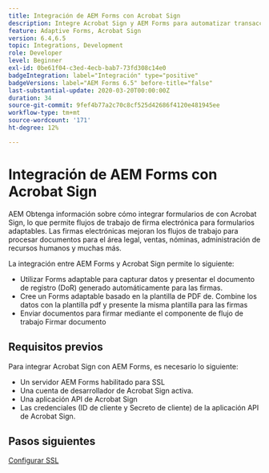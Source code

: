 ```yaml
---
title: Integración de AEM Forms con Acrobat Sign
description: Integre Acrobat Sign y AEM Forms para automatizar transacciones complejas e incluir firmas electrónicas legales como parte de una experiencia digital perfecta.
feature: Adaptive Forms, Acrobat Sign
version: 6.4,6.5
topic: Integrations, Development
role: Developer
level: Beginner
exl-id: 0be61f04-c3ed-4ecb-bab7-73fd308c14e0
badgeIntegration: label="Integración" type="positive"
badgeVersions: label="AEM Forms 6.5" before-title="false"
last-substantial-update: 2020-03-20T00:00:00Z
duration: 34
source-git-commit: 9fef4b77a2c70c8cf525d42686f4120e481945ee
workflow-type: tm+mt
source-wordcount: '171'
ht-degree: 12%

---
```


# Integración de AEM Forms con Acrobat Sign

AEM Obtenga información sobre cómo integrar formularios de con Acrobat Sign, lo que permite flujos de trabajo de firma electrónica para formularios adaptables. Las firmas electrónicas mejoran los flujos de trabajo para procesar documentos para el área legal, ventas, nóminas, administración de recursos humanos y muchas más.

La integración entre AEM Forms y Acrobat Sign permite lo siguiente:

* Utilizar Forms adaptable para capturar datos y presentar el documento de registro (DoR) generado automáticamente para las firmas.
* Cree un Forms adaptable basado en la plantilla de PDF de. Combine los datos con la plantilla pdf y presente la misma plantilla para las firmas
* Enviar documentos para firmar mediante el componente de flujo de trabajo Firmar documento

## Requisitos previos

Para integrar Acrobat Sign con AEM Forms, es necesario lo siguiente:

* Un servidor AEM Forms habilitado para SSL
* Una cuenta de desarrollador de Acrobat Sign activa.
* Una aplicación API de Acrobat Sign
* Las credenciales (ID de cliente y Secreto de cliente) de la aplicación API de Acrobat Sign.

## Pasos siguientes

[Configurar SSL](./set-up-ssl.md)

